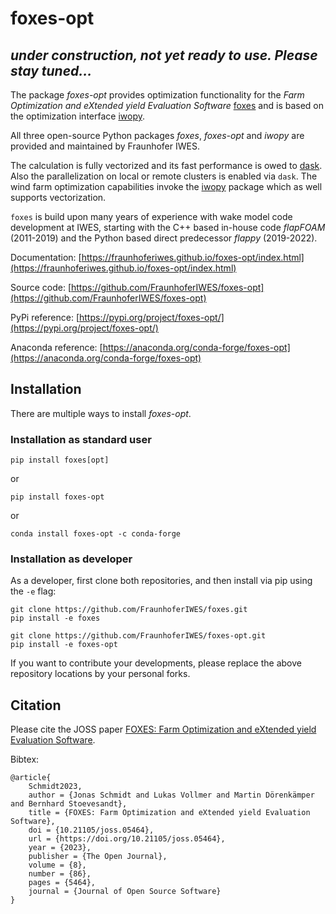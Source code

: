 # foxes-opt

## _under construction, not yet ready to use. Please stay tuned..._

The package *foxes-opt* provides optimization functionality for the
*Farm Optimization and eXtended yield Evaluation Software* [foxes](https://github.com/FraunhoferIWES/foxes)
and is based on the optimization interface [iwopy](https://github.com/FraunhoferIWES/iwopy).

All three open-source Python packages *foxes*, *foxes-opt* and *iwopy* are provided and maintained by Fraunhofer IWES.

The calculation is fully vectorized and its fast performance is owed to [dask](https://www.dask.org/). Also the parallelization on local or remote clusters is enabled via `dask`. The wind farm
optimization capabilities invoke the [iwopy](https://github.com/FraunhoferIWES/iwopy) package which
as well supports vectorization.

`foxes` is build upon many years of experience with wake model code development at IWES, starting with the C++ based in-house code _flapFOAM_ (2011-2019) and the Python based direct predecessor _flappy_ (2019-2022).

Documentation: [https://fraunhoferiwes.github.io/foxes-opt/index.html](https://fraunhoferiwes.github.io/foxes-opt/index.html)

Source code: [https://github.com/FraunhoferIWES/foxes-opt](https://github.com/FraunhoferIWES/foxes-opt)

PyPi reference: [https://pypi.org/project/foxes-opt/](https://pypi.org/project/foxes-opt/)

Anaconda reference: [https://anaconda.org/conda-forge/foxes-opt](https://anaconda.org/conda-forge/foxes-opt)

## Installation

There are multiple ways to install *foxes-opt*.

### Installation as standard user 

```console
pip install foxes[opt]
```
or
```console
pip install foxes-opt
```
or
```console
conda install foxes-opt -c conda-forge
```

### Installation as developer

As a developer, first clone both repositories,
and then install via pip using the `-e` flag:

```console
git clone https://github.com/FraunhoferIWES/foxes.git
pip install -e foxes

git clone https://github.com/FraunhoferIWES/foxes-opt.git
pip install -e foxes-opt
```

If you want to contribute your developments, please replace 
the above repository locations by your personal forks.

## Citation

Please cite the JOSS paper [FOXES: Farm Optimization and eXtended yield
Evaluation Software](https://doi.org/10.21105/joss.05464). 

Bibtex:
```
@article{
    Schmidt2023, 
    author = {Jonas Schmidt and Lukas Vollmer and Martin Dörenkämper and Bernhard Stoevesandt}, 
    title = {FOXES: Farm Optimization and eXtended yield Evaluation Software}, 
    doi = {10.21105/joss.05464}, 
    url = {https://doi.org/10.21105/joss.05464}, 
    year = {2023}, 
    publisher = {The Open Journal}, 
    volume = {8}, 
    number = {86}, 
    pages = {5464}, 
    journal = {Journal of Open Source Software} 
}
```

